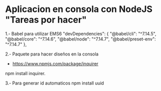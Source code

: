 # Aplicacion en consola con NodeJS "Tareas por hacer"

1.- Babel para utilizar EMS6
"devDependencies": {
"@babel/cli": "^7.14.5",
"@babel/core": "^7.14.6",
"@babel/node": "^7.14.7",
"@babel/preset-env": "^7.14.7"
},

2.- Paquete para hacer diseños en la consola

- https://www.npmjs.com/package/inquirer

npm install inquirer.

3.- Para generar id automaticos
npm install uuid
